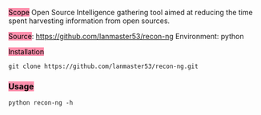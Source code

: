 <mark style="background: #FF5582A6;">Scope</mark> 
Open Source Intelligence gathering tool aimed at reducing the time spent harvesting information from open sources.

<mark style="background: #FF5582A6;">Source</mark>: https://github.com/lanmaster53/recon-ng
Environment: python


<mark style="background: #FF5582A6;">Installation</mark>
```
git clone https://github.com/lanmaster53/recon-ng.git
```

### <mark style="background: #FF5582A6;">Usage</mark>
```
python recon-ng -h
```




